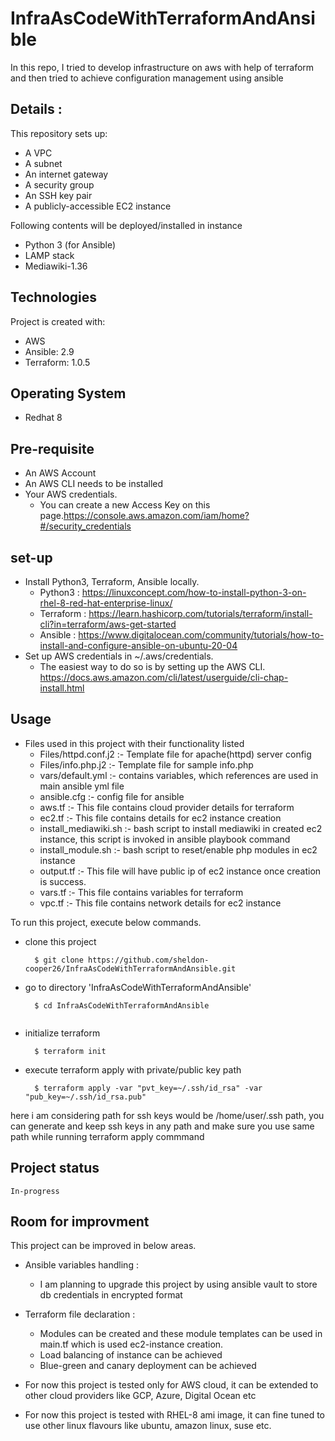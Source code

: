 # InfraAsCodeWithTerraformAndAnsible
In this repo, I tried to develop infrastructure on aws with help of terraform and then tried to achieve configuration management using ansible

## Details :
This repository sets up:

* A VPC
* A subnet
* An internet gateway
* A security group
* An SSH key pair
* A publicly-accessible EC2 instance

Following contents will be deployed/installed in instance
  * Python 3 (for Ansible)
  * LAMP stack
  * Mediawiki-1.36

## Technologies
Project is created with:
* AWS
* Ansible: 2.9
* Terraform: 1.0.5

## Operating System
* Redhat 8

## Pre-requisite
* An AWS Account
* An AWS CLI needs to be installed
* Your AWS credentials. 
  * You can create a new Access Key on this page.https://console.aws.amazon.com/iam/home?#/security_credentials

## set-up
* Install Python3, Terraform, Ansible locally.
   * Python3 : https://linuxconcept.com/how-to-install-python-3-on-rhel-8-red-hat-enterprise-linux/
   * Terraform : https://learn.hashicorp.com/tutorials/terraform/install-cli?in=terraform/aws-get-started
   * Ansible : https://www.digitalocean.com/community/tutorials/how-to-install-and-configure-ansible-on-ubuntu-20-04
* Set up AWS credentials in ~/.aws/credentials.
   * The easiest way to do so is by setting up the AWS CLI. https://docs.aws.amazon.com/cli/latest/userguide/cli-chap-install.html

## Usage
* Files used in this project with their functionality listed
  * Files/httpd.conf.j2 :- Template file for apache(httpd) server config
  * Files/info.php.j2 :- Template file for sample info.php
  * vars/default.yml :- contains variables, which references are used in main ansible yml file
  * ansible.cfg :- config file for ansible
  * aws.tf :- This file contains cloud provider details for terraform
  * ec2.tf :- This file contains details for ec2 instance creation
  * install_mediawiki.sh :- bash script to install mediawiki in created ec2 instance, this script is invoked in ansible playbook command
  * install_module.sh :- bash script to reset/enable php modules in ec2 instance
  * output.tf :- This file will have public ip of ec2 instance once creation is success.
  * vars.tf :- This file contains variables for terraform
  * vpc.tf :- This file contains network details for ec2 instance

To run this project, execute below commands.
  * clone this project
    ```
      $ git clone https://github.com/sheldon-cooper26/InfraAsCodeWithTerraformAndAnsible.git  
    ```
  * go to directory 'InfraAsCodeWithTerraformAndAnsible'
    ```
      $ cd InfraAsCodeWithTerraformAndAnsible
  
    ```
  * initialize terraform
    ```
      $ terraform init  
    ```
  * execute terraform apply with private/public key path
    ```
      $ terraform apply -var "pvt_key=~/.ssh/id_rsa" -var "pub_key=~/.ssh/id_rsa.pub"
    ``` 
  here i am considering path for ssh keys would be /home/user/.ssh path, you can generate and keep ssh keys in any path and make sure you use same path while running terraform apply commmand
  
## Project status
    In-progress
    
## Room for improvment
This project can be improved in below areas.
* Ansible variables handling :
    * I am planning to upgrade this project by using ansible vault to store db credentials in encrypted format

* Terraform file declaration :
    * Modules can be created and these module templates can be used in main.tf which is used ec2-instance creation.
    * Load balancing of instance can be achieved
    * Blue-green and canary deployment can be achieved
    
* For now this project is tested only for AWS cloud, it can be extended to other cloud providers like GCP, Azure, Digital Ocean etc

* For now this project is tested with RHEL-8 ami image, it can fine tuned to use other linux flavours like ubuntu, amazon linux, suse etc.
  



   

